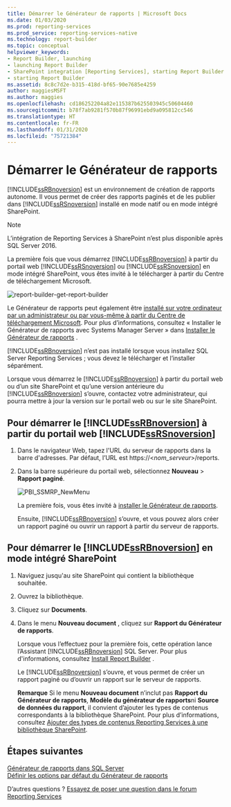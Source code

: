 ```yaml
---
title: Démarrer le Générateur de rapports | Microsoft Docs
ms.date: 01/03/2020
ms.prod: reporting-services
ms.prod_service: reporting-services-native
ms.technology: report-builder
ms.topic: conceptual
helpviewer_keywords:
- Report Builder, launching
- launching Report Builder
- SharePoint integration [Reporting Services], starting Report Builder
- starting Report Builder
ms.assetid: 8c8c7d2e-b315-418d-bf65-90e7685e4259
author: maggiesMSFT
ms.author: maggies
ms.openlocfilehash: cd186252204a82e115387b625503945c50604460
ms.sourcegitcommit: b78f7ab9281f570b87f96991ebd9a095812cc546
ms.translationtype: HT
ms.contentlocale: fr-FR
ms.lasthandoff: 01/31/2020
ms.locfileid: "75721384"
---
```

# <a name="start-report-builder"></a>Démarrer le Générateur de rapports

[!INCLUDE[ssRBnoversion](../../includes/ssrbnoversion.md)] est un environnement de création de rapports autonome. Il vous permet de créer des rapports paginés et de les publier dans [!INCLUDE[ssRSnoversion](../../includes/ssrsnoversion-md.md)] installé en mode natif ou en mode intégré SharePoint.  

> [!NOTE]
> L’intégration de Reporting Services à SharePoint n’est plus disponible après SQL Server 2016.
  
 La première fois que vous démarrez [!INCLUDE[ssRBnoversion](../../includes/ssrbnoversion.md)] à partir du portail web [!INCLUDE[ssRSnoversion](../../includes/ssrsnoversion-md.md)] ou [!INCLUDE[ssRSnoversion](../../includes/ssrsnoversion-md.md)] en mode intégré SharePoint, vous êtes invité à le télécharger à partir du Centre de téléchargement Microsoft. 
 
![report-builder-get-report-builder](../../reporting-services/report-builder/media/report-builder-get-report-builder.png) 
 
 Le Générateur de rapports peut également être [installé sur votre ordinateur par un administrateur ou par vous-même à partir du Centre de téléchargement Microsoft](https://go.microsoft.com/fwlink/?LinkID=219138). Pour plus d’informations, consultez « Installer le Générateur de rapports avec Systems Manager Server » dans [Installer le Générateur de rapports](../../reporting-services/install-windows/install-report-builder.md) .
 
 [!INCLUDE[ssRBnoversion](../../includes/ssrbnoversion.md)] n’est pas installé lorsque vous installez SQL Server Reporting Services ; vous devez le télécharger et l’installer séparément.  
  
 Lorsque vous démarrez le [!INCLUDE[ssRBnoversion](../../includes/ssrbnoversion.md)] à partir du portail web ou d’un site SharePoint et qu’une version antérieure du [!INCLUDE[ssRBnoversion](../../includes/ssrbnoversion.md)] s’ouvre, contactez votre administrateur, qui pourra mettre à jour la version sur le portail web ou sur le site SharePoint.  
  
## <a name="to-start-ssrbnoversion-from-the-ssrsnoversion-web-portal"></a>Pour démarrer le [!INCLUDE[ssRBnoversion](../../includes/ssrbnoversion.md)] à partir du portail web [!INCLUDE[ssRSnoversion](../../includes/ssrsnoversion-md.md)]  
  
1.  Dans le navigateur Web, tapez l'URL du serveur de rapports dans la barre d'adresses. Par défaut, l’URL est https://\<*nom_serveur*>/reports.  
  
2.  Dans la barre supérieure du portail web, sélectionnez **Nouveau** > **Rapport paginé**.  
  
     ![PBI_SSMRP_NewMenu](../../reporting-services/mobile-reports/media/pbi-ssmrp-newmenu.png "PBI_SSMRP_NewMenu")  
  
     La première fois, vous êtes invité à [installer le Générateur de rapports](../../reporting-services/install-windows/install-report-builder.md). 
  
     Ensuite, [!INCLUDE[ssRBnoversion](../../includes/ssrbnoversion.md)] s’ouvre, et vous pouvez alors créer un rapport paginé ou ouvrir un rapport à partir du serveur de rapports.  
  
## <a name="to-start-ssrbnoversion-in-sharepoint-integrated-mode"></a>Pour démarrer le [!INCLUDE[ssRBnoversion](../../includes/ssrbnoversion.md)] en mode intégré SharePoint  
  
1.  Naviguez jusqu'au site SharePoint qui contient la bibliothèque souhaitée.  
  
2.  Ouvrez la bibliothèque.  
  
3.  Cliquez sur **Documents**.  
  
4.  Dans le menu **Nouveau document** , cliquez sur **Rapport du Générateur de rapports**.  
  
     Lorsque vous l’effectuez pour la première fois, cette opération lance l’Assistant [!INCLUDE[ssRBnoversion](../../includes/ssrbnoversion.md)] SQL Server. Pour plus d'informations, consultez [Install Report Builder](../../reporting-services/install-windows/install-report-builder.md) .  
  
     Le [!INCLUDE[ssRBnoversion](../../includes/ssrbnoversion.md)] s’ouvre, et vous permet de créer un rapport paginé ou d’ouvrir un rapport sur le serveur de rapports.  
  
     **Remarque** Si le menu **Nouveau document** n’inclut pas **Rapport du Générateur de rapports**, **Modèle du générateur de rapports**ni **Source de données du rapport**, il convient d’ajouter les types de contenus correspondants à la bibliothèque SharePoint. Pour plus d’informations, consultez [Ajouter des types de contenus Reporting Services à une bibliothèque SharePoint](../../reporting-services/report-server-sharepoint/add-reporting-services-content-types-to-a-sharepoint-library.md).  

## <a name="next-steps"></a>Étapes suivantes

[Générateur de rapports dans SQL Server](../../reporting-services/report-builder/report-builder-in-sql-server-2016.md)   
[Définir les options par défaut du Générateur de rapports](../../reporting-services/report-builder/set-default-options-for-report-builder.md)  

D’autres questions ? [Essayez de poser une question dans le forum Reporting Services](https://go.microsoft.com/fwlink/?LinkId=620231)
